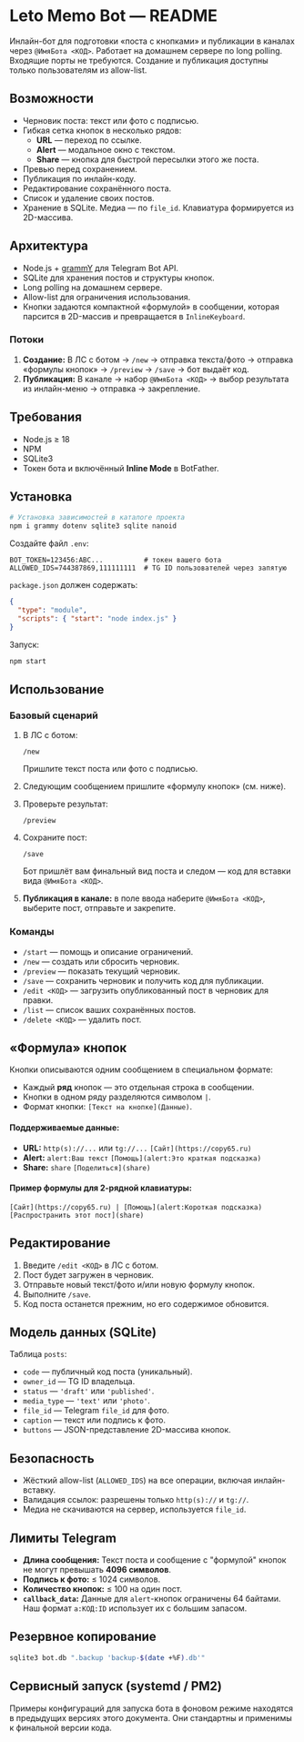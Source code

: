 
# Leto Memo Bot — README

Инлайн-бот для подготовки «поста с кнопками» и публикации в каналах через `@ИмяБота <КОД>`. Работает на домашнем сервере по long polling. Входящие порты не требуются. Создание и публикация доступны только пользователям из allow-list.

## Возможности

*   Черновик поста: текст или фото с подписью.
*   Гибкая сетка кнопок в несколько рядов:
    *   **URL** — переход по ссылке.
    *   **Alert** — модальное окно с текстом.
    *   **Share** — кнопка для быстрой пересылки этого же поста.
*   Превью перед сохранением.
*   Публикация по инлайн-коду.
*   Редактирование сохранённого поста.
*   Список и удаление своих постов.
*   Хранение в SQLite. Медиа — по `file_id`. Клавиатура формируется из 2D-массива.

## Архитектура

*   Node.js + [grammY](https://grammy.dev/) для Telegram Bot API.
*   SQLite для хранения постов и структуры кнопок.
*   Long polling на домашнем сервере.
*   Allow-list для ограничения использования.
*   Кнопки задаются компактной «формулой» в сообщении, которая парсится в 2D-массив и превращается в `InlineKeyboard`.

### Потоки

1.  **Создание:** В ЛС с ботом → `/new` → отправка текста/фото → отправка «формулы кнопок» → `/preview` → `/save` → бот выдаёт код.
2.  **Публикация:** В канале → набор `@ИмяБота <КОД>` → выбор результата из инлайн-меню → отправка → закрепление.

## Требования

*   Node.js ≥ 18
*   NPM
*   SQLite3
*   Токен бота и включённый **Inline Mode** в BotFather.

## Установка

```bash
# Установка зависимостей в каталоге проекта
npm i grammy dotenv sqlite3 sqlite nanoid
```

Создайте файл `.env`:

```
BOT_TOKEN=123456:ABC...          # токен вашего бота
ALLOWED_IDS=744387869,111111111  # TG ID пользователей через запятую
```

`package.json` должен содержать:

```json
{
  "type": "module",
  "scripts": { "start": "node index.js" }
}
```

Запуск:

```bash
npm start
```

## Использование

### Базовый сценарий

1.  В ЛС с ботом:
    ```
    /new
    ```
    Пришлите текст поста или фото с подписью.

2.  Следующим сообщением пришлите «формулу кнопок» (см. ниже).

3.  Проверьте результат:
    ```
    /preview
    ```

4.  Сохраните пост:
    ```
    /save
    ```
    Бот пришлёт вам финальный вид поста и следом — код для вставки вида `@ИмяБота <КОД>`.

5.  **Публикация в канале:** в поле ввода наберите `@ИмяБота <КОД>`, выберите пост, отправьте и закрепите.

### Команды

*   `/start` — помощь и описание ограничений.
*   `/new` — создать или сбросить черновик.
*   `/preview` — показать текущий черновик.
*   `/save` — сохранить черновик и получить код для публикации.
*   `/edit <КОД>` — загрузить опубликованный пост в черновик для правки.
*   `/list` — список ваших сохранённых постов.
*   `/delete <КОД>` — удалить пост.

## «Формула» кнопок

Кнопки описываются одним сообщением в специальном формате:
*   Каждый **ряд** кнопок — это отдельная строка в сообщении.
*   Кнопки в одном ряду разделяются символом `|`.
*   Формат кнопки: `[Текст на кнопке](Данные)`.

#### Поддерживаемые данные:

*   **URL:** `http(s)://...` или `tg://...`
    `[Сайт](https://copy65.ru)`
*   **Alert:** `alert:Ваш текст`
    `[Помощь](alert:Это краткая подсказка)`
*   **Share:** `share`
    `[Поделиться](share)`

#### Пример формулы для 2-рядной клавиатуры:

```
[Сайт](https://copy65.ru) | [Помощь](alert:Короткая подсказка)
[Распространить этот пост](share)
```

## Редактирование

1.  Введите `/edit <КОД>` в ЛС с ботом.
2.  Пост будет загружен в черновик.
3.  Отправьте новый текст/фото и/или новую формулу кнопок.
4.  Выполните `/save`.
5.  Код поста останется прежним, но его содержимое обновится.

## Модель данных (SQLite)

Таблица `posts`:
*   `code` — публичный код поста (уникальный).
*   `owner_id` — TG ID владельца.
*   `status` — `'draft'` или `'published'`.
*   `media_type` — `'text'` или `'photo'`.
*   `file_id` — Telegram `file_id` для фото.
*   `caption` — текст или подпись к фото.
*   `buttons` — JSON-представление 2D-массива кнопок.

## Безопасность

*   Жёсткий allow-list (`ALLOWED_IDS`) на все операции, включая инлайн-вставку.
*   Валидация ссылок: разрешены только `http(s)://` и `tg://`.
*   Медиа не скачиваются на сервер, используется `file_id`.

## Лимиты Telegram

*   **Длина сообщения:** Текст поста и сообщение с "формулой" кнопок не могут превышать **4096 символов**.
*   **Подпись к фото:** ≤ 1024 символов.
*   **Количество кнопок:** ≤ 100 на один пост.
*   **`callback_data`:** Данные для `alert`-кнопок ограничены 64 байтами. Наш формат `a:КОД:ID` использует их с большим запасом.

## Резервное копирование

```bash
sqlite3 bot.db ".backup 'backup-$(date +%F).db'"
```

## Сервисный запуск (systemd / PM2)

Примеры конфигураций для запуска бота в фоновом режиме находятся в предыдущих версиях этого документа. Они стандартны и применимы к финальной версии кода.